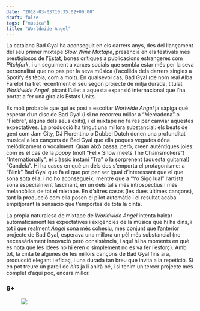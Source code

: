 ```yaml
---
date: "2018-03-03T10:35:02+00:00"
draft: false
tags: ["música"]
title: "Worldwide Angel"
---
```

La catalana Bad Gyal ha aconseguit en els darrers anys, des del llan&ccedil;ament del seu primer mixtape *Slow Wine Mixtape*, pres&egrave;ncia en els festivals m&eacute;s prestigiosos de l&rsquo;Estat, bones cr&iacute;tiques a publicacions estrangeres com *Pitchfork*, i un seguiment a xarxes socials que sembla estar m&eacute;s per la seva personalitat que no pas per la seva m&uacute;sica (l&rsquo;acollida dels darrers singles a Spotify &eacute;s t&egrave;bia, com a molt). En qualsevol cas, Bad Gyal (de nom real Alba Farelo) ha tret recentment el seu segon projecte de mitja durada, titulat *Worldwide Angel*, picant l&rsquo;ullet a aquesta expansi&oacute; internacional que l&rsquo;ha portat a fer una gira als Estats Units.<!-- more -->

&Eacute;s molt probable que qui es posi a escoltar *Worlwide Angel* ja s&agrave;piga qu&egrave; esperar d&rsquo;un disc de Bad Gyal (i si no recorreu millor a &ldquo;Mercadona&rdquo; o &ldquo;Fiebre&rdquo;, alguns dels seus &egrave;xits), i el mixtape no fa res per canviar aquestes expectatives. La producci&oacute; ha tingut una millora substancial: els beats de gent com Jam City, DJ Florentino o Dubbel Dutch donen una profunditat musical a les can&ccedil;ons de Bad Gyal que ella poques vegades d&oacute;na mel&ograve;dicament o vocalment. Quan aix&ograve; passa, per&ograve;, creen aut&egrave;ntiques joies: com &eacute;s el cas de la *poppy* (molt &ldquo;Felix Snow meets The Chainsmokers&rdquo;) &ldquo;Internationally&rdquo;, el cl&agrave;ssic instani &ldquo;Tra&rdquo; o la sorprenent (aquesta guitarra!) &ldquo;Candela&rdquo;. Hi ha casos en qu&egrave; un dels dos s&rsquo;emporta el protagonisme: a &ldquo;Blink&rdquo; Bad Gyal que fa el que pot per ser igual d&rsquo;interessant que el que sona sota ella, i no ho aconsegueix; mentre que a &ldquo;Yo Sigo Iual&rdquo; l&rsquo;artista sona especialment fascinant, en un dels talls m&eacute;s introspectius i m&eacute;s melanc&ograve;lics de tot el mixtape. En d&rsquo;altres casos (les dues &uacute;ltimes can&ccedil;ons), tant la producci&oacute; com ella posen el pilot autom&agrave;tic i el resultat acaba empitjorant la sensaci&oacute; que t&rsquo;emportes de tota la cinta.

La pr&ograve;pia naturalesa de mixtape de *Worldwide Angel* intenta baixar autom&agrave;ticament les expectatives i exig&egrave;ncies de la m&uacute;sica que hi ha dins, i tot i que realment *Angel* sona m&eacute;s cohesiu, m&eacute;s conjunt que l&rsquo;anterior projecte de Bad Gyal, esperava una millora un p&egrave;l m&eacute;s substancial (no necess&agrave;riament innovaci&oacute; per&ograve; consist&egrave;ncia, i aqu&iacute; hi ha moments en qu&egrave; es nota que les idees no hi eren o simplement no es va fer l&rsquo;esfor&ccedil;). Amb tot, la cinta t&eacute; algunes de les millors can&ccedil;ons de Bad Gyal fins ara, producci&oacute; elegant i efica&ccedil;, i una durada tan breu que invita a la repetici&oacute;. Si en pot treure un parell de *hits* ja li anir&agrave; b&eacute;, i si tenim un tercer projecte m&eacute;s complet d&rsquo;aqu&iacute; poc, encara millor. 

### 6+

<figure class="tmblr-full" data-orig-height="407" data-orig-width="1200" data-orig-src="https://78.media.tumblr.com/e96d486e75c1977bf52f572d406e2aab/tumblr_p50g19aEzF1u00ofno1_1280.png"><img id="splashFade" src="https://78.media.tumblr.com/5166dd30691186a13de3d9bb4c51e750/tumblr_inline_p7k0i58t0J1rf46cf_540.png" data-orig-height="407" data-orig-width="1200" data-orig-src="https://78.media.tumblr.com/e96d486e75c1977bf52f572d406e2aab/tumblr_p50g19aEzF1u00ofno1_1280.png"></figure>